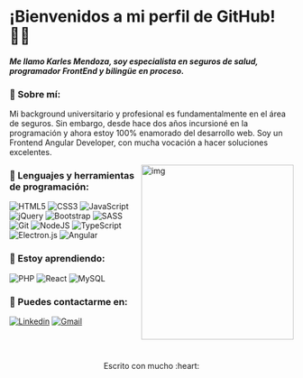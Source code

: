 # ¡Bienvenidos a mi perfil de GitHub! :man_technologist:

#### *Me llamo Karles Mendoza, soy especialista en seguros de salud, programador FrontEnd y bilingüe en proceso.*

### :rocket: Sobre mí:

Mi background universitario y profesional es fundamentalmente en el área de seguros. Sin embargo, desde hace dos años incursioné en la programación y ahora estoy 100% enamorado del desarrollo web. Soy un Frontend Angular Developer, con mucha vocación a hacer soluciones excelentes.

<img align="right" alt="img" src="https://i.pinimg.com/originals/e6/88/f5/e688f54207c41e3fa10c9f1897ae9ee1.gif" width="270" height="310px"/>

### :rocket: Lenguajes y herramientas de programación:

![HTML5](https://img.shields.io/badge/html5-%23E34F26.svg?style=for-the-badge&logo=html5&logoColor=white)
![CSS3](https://img.shields.io/badge/css3-%231572B6.svg?style=for-the-badge&logo=css3&logoColor=white)
![JavaScript](https://img.shields.io/badge/javascript-%23323330.svg?style=for-the-badge&logo=javascript&logoColor=%23F7DF1E)
![jQuery](https://img.shields.io/badge/jquery-%230769AD.svg?style=for-the-badge&logo=jquery&logoColor=white)
![Bootstrap](https://img.shields.io/badge/bootstrap-%23563D7C.svg?style=for-the-badge&logo=bootstrap&logoColor=white)
![SASS](https://img.shields.io/badge/SASS-hotpink.svg?style=for-the-badge&logo=SASS&logoColor=white)
![Git](https://img.shields.io/badge/git-%23F05033.svg?style=for-the-badge&logo=git&logoColor=white)
![NodeJS](https://img.shields.io/badge/node.js-6DA55F?style=for-the-badge&logo=node.js&logoColor=white)
![TypeScript](https://img.shields.io/badge/typescript-%23007ACC.svg?style=for-the-badge&logo=typescript&logoColor=white)
![Electron.js](https://img.shields.io/badge/Electron-191970?style=for-the-badge&logo=Electron&logoColor=white)
![Angular](https://img.shields.io/badge/angular-%23DD0031.svg?style=for-the-badge&logo=angular&logoColor=white)

### :rocket: Estoy aprendiendo:

![PHP](https://img.shields.io/badge/php-%23777BB4.svg?style=for-the-badge&logo=php&logoColor=white)
![React](https://img.shields.io/badge/react-%2320232a.svg?style=for-the-badge&logo=react&logoColor=%2361DAFB)
![MySQL](https://img.shields.io/badge/mysql-%2300f.svg?style=for-the-badge&logo=mysql&logoColor=white)

### :rocket: Puedes contactarme en:

[![Linkedin](https://img.shields.io/badge/-KarlesMendoza-blue?style=for-the-badge&logo=Linkedin&logoColor=white)](https://www.linkedin.com/in/mkarles24/)
[![Gmail](https://img.shields.io/badge/-mkarles24@gmail.com-c14438?style=for-the-badge&logo=Gmail&logoColor=white&link=mkarles@gmail.com)](mailto:mkarles24@gmail.com)

<br/>
<br/>
<p align='center'>Escrito con mucho :heart: </p>
